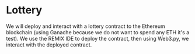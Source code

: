 # Lottery
We will deploy and interact with a lottery contract to the Ethereum blockchain (using Ganache because we do not want to spend any ETH it's a test).
We use the REMIX IDE to deploy the contract, then using Web3.py, we interact with the deployed contract.
